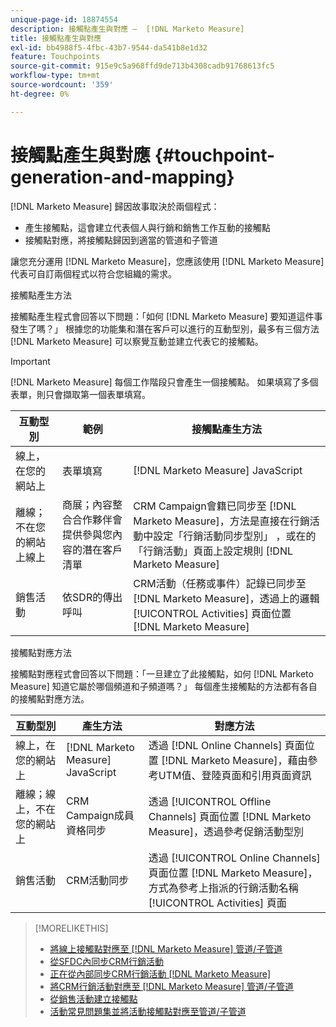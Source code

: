 ```yaml
---
unique-page-id: 18874554
description: 接觸點產生與對應 —  [!DNL Marketo Measure]
title: 接觸點產生與對應
exl-id: bb4988f5-4fbc-43b7-9544-da541b8e1d32
feature: Touchpoints
source-git-commit: 915e9c5a968ffd9de713b4308cadb91768613fc5
workflow-type: tm+mt
source-wordcount: '359'
ht-degree: 0%

---
```


# 接觸點產生與對應 {#touchpoint-generation-and-mapping}

[!DNL Marketo Measure] 歸因故事取決於兩個程式：

* 產生接觸點，這會建立代表個人與行銷和銷售工作互動的接觸點
* 接觸點對應，將接觸點歸因到適當的管道和子管道

讓您充分運用 [!DNL Marketo Measure]，您應該使用 [!DNL Marketo Measure] 代表可自訂兩個程式以符合您組織的需求。

接觸點產生方法

接觸點產生程式會回答以下問題：「如何 [!DNL Marketo Measure] 要知道這件事發生了嗎？」 根據您的功能集和潛在客戶可以進行的互動型別，最多有三個方法 [!DNL Marketo Measure] 可以察覺互動並建立代表它的接觸點。

>[!IMPORTANT]
>
>[!DNL Marketo Measure] 每個工作階段只會產生一個接觸點。 如果填寫了多個表單，則只會擷取第一個表單填寫。

| **互動型別** | **範例** | **接觸點產生方法** |
|---|---|---|
| 線上，在您的網站上 | 表單填寫 | [!DNL Marketo Measure] JavaScript |
| 離線；不在您的網站上線上 | 商展；內容整合合作夥伴會提供參與您內容的潛在客戶清單 | CRM Campaign會籍已同步至 [!DNL Marketo Measure]，方法是直接在行銷活動中設定「行銷活動同步型別」 ，或在的「行銷活動」頁面上設定規則 [!DNL Marketo Measure] |
| 銷售活動 | 依SDR的傳出呼叫 | CRM活動（任務或事件）記錄已同步至 [!DNL Marketo Measure]，透過上的邏輯 [!UICONTROL Activities] 頁面位置 [!DNL Marketo Measure] |

接觸點對應方法

接觸點對應程式會回答以下問題：「一旦建立了此接觸點，如何 [!DNL Marketo Measure] 知道它屬於哪個頻道和子頻道嗎？」 每個產生接觸點的方法都有各自的接觸點對應方法。

| **互動型別** | **產生方法** | **對應方法** |
|---|---|---|
| 線上，在您的網站上 | [!DNL Marketo Measure] JavaScript | 透過 [!DNL Online Channels] 頁面位置 [!DNL Marketo Measure]，藉由參考UTM值、登陸頁面和引用頁面資訊 |
| 離線；線上，不在您的網站上 | CRM Campaign成員資格同步 | 透過 [!UICONTROL Offline Channels] 頁面位置 [!DNL Marketo Measure]，透過參考促銷活動型別 |
| 銷售活動 | CRM活動同步 | 透過 [!UICONTROL Online Channels] 頁面位置 [!DNL Marketo Measure]，方式為參考上指派的行銷活動名稱 [!UICONTROL Activities] 頁面 |

>[!MORELIKETHIS]
>
>* [將線上接觸點對應至 [!DNL Marketo Measure] 管道/子管道](/help/channel-tracking-and-setup/online-channels/online-custom-channel-setup.md)
>* [從SFDC內同步CRM行銷活動](/help/channel-tracking-and-setup/offline-channels/legacy-processes/syncing-offline-campaigns.md)
>* [正在從內部同步CRM行銷活動 [!DNL Marketo Measure]](/help/channel-tracking-and-setup/offline-channels/custom-campaign-sync.md)
>* [將CRM行銷活動對應至 [!DNL Marketo Measure] 管道/子管道](/help/channel-tracking-and-setup/offline-channels/offline-custom-channel-setup.md)
>* [從銷售活動建立接觸點](/help/advanced-marketo-measure-features/activities-attribution/salesforce-activities-attribution.md)
>* [活動常見問題集並將活動接觸點對應至管道/子管道](/help/advanced-marketo-measure-features/activities-attribution/activities-attribution-faq.md)

